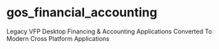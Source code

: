 # gos_financial_accounting
Legacy VFP Desktop Financing &amp; Accounting Applications Converted To Modern Cross Platform Applications

